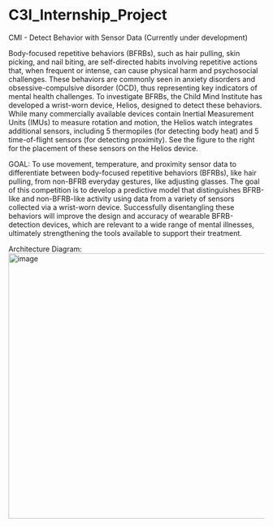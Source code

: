 # C3I_Internship_Project
CMI - Detect Behavior with Sensor Data (Currently under development)

Body-focused repetitive behaviors (BFRBs), such as hair pulling, skin picking, and nail biting, are self-directed habits involving repetitive actions that, when frequent or intense, can cause physical harm and psychosocial challenges. These behaviors are commonly seen in anxiety disorders and obsessive-compulsive disorder (OCD), thus representing key indicators of mental health challenges.
To investigate BFRBs, the Child Mind Institute has developed a wrist-worn device, Helios, designed to detect these behaviors. While many commercially available devices contain Inertial Measurement Units (IMUs) to measure rotation and motion, the Helios watch integrates additional sensors, including 5 thermopiles (for detecting body heat) and 5 time-of-flight sensors (for detecting proximity). See the figure to the right for the placement of these sensors on the Helios device.

GOAL:
To use movement, temperature, and proximity sensor data to differentiate between body-focused repetitive behaviors (BFRBs), like hair pulling, from non-BFRB everyday gestures, like adjusting glasses. The goal of this competition is to develop a predictive model that distinguishes BFRB-like and non-BFRB-like activity using data from a variety of sensors collected via a wrist-worn device. 
Successfully disentangling these behaviors will improve the design and accuracy of wearable BFRB-detection devices, which are relevant to a wide range of mental illnesses, ultimately strengthening the tools available to support their treatment.

Architecture Diagram:
<img width="1444" height="522" alt="image" src="https://github.com/user-attachments/assets/2a9c447d-45a2-4612-a584-36cd1615fbf6" />

